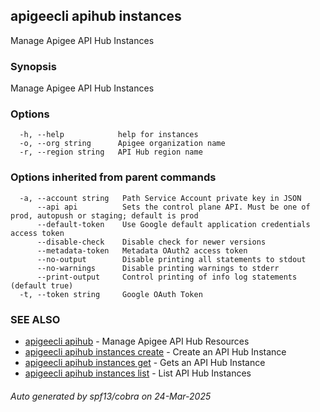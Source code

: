 ## apigeecli apihub instances

Manage Apigee API Hub Instances

### Synopsis

Manage Apigee API Hub Instances

### Options

```
  -h, --help            help for instances
  -o, --org string      Apigee organization name
  -r, --region string   API Hub region name
```

### Options inherited from parent commands

```
  -a, --account string   Path Service Account private key in JSON
      --api api          Sets the control plane API. Must be one of prod, autopush or staging; default is prod
      --default-token    Use Google default application credentials access token
      --disable-check    Disable check for newer versions
      --metadata-token   Metadata OAuth2 access token
      --no-output        Disable printing all statements to stdout
      --no-warnings      Disable printing warnings to stderr
      --print-output     Control printing of info log statements (default true)
  -t, --token string     Google OAuth Token
```

### SEE ALSO

* [apigeecli apihub](apigeecli_apihub.md)	 - Manage Apigee API Hub Resources
* [apigeecli apihub instances create](apigeecli_apihub_instances_create.md)	 - Create an API Hub Instance
* [apigeecli apihub instances get](apigeecli_apihub_instances_get.md)	 - Gets an API Hub Instance
* [apigeecli apihub instances list](apigeecli_apihub_instances_list.md)	 - List API Hub Instances

###### Auto generated by spf13/cobra on 24-Mar-2025
